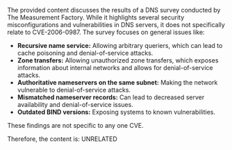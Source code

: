 The provided content discusses the results of a DNS survey conducted by The Measurement Factory. While it highlights several security misconfigurations and vulnerabilities in DNS servers, it does not specifically relate to CVE-2006-0987. The survey focuses on general issues like:

*   **Recursive name service:** Allowing arbitrary queriers, which can lead to cache poisoning and denial-of-service attacks.
*   **Zone transfers:** Allowing unauthorized zone transfers, which exposes information about internal networks and allows for denial-of-service attacks.
*   **Authoritative nameservers on the same subnet:** Making the network vulnerable to denial-of-service attacks.
*   **Mismatched nameserver records:** Can lead to decreased server availability and denial-of-service issues.
*   **Outdated BIND versions:** Exposing systems to known vulnerabilities.

These findings are not specific to any one CVE.

Therefore, the content is: UNRELATED